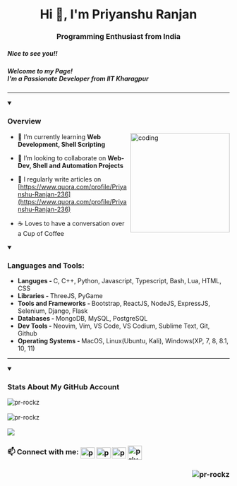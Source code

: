 <h1 align="Center">Hi 👋, I'm Priyanshu Ranjan</h1>
<h3 align="center">Programming Enthusiast from India</h3>
<h5 align="left">Nice to see you!!</h5>
<h5 align="left">Welcome to my Page!<br>I'm a Passionate Developer from IIT Kharagpur</h5>
<!--  <img alt="coding" width="20" src="https://upload.wikimedia.org/wikipedia/en/thumb/1/1c/IIT_Kharagpur_Logo.svg/1200px-IIT_Kharagpur_Logo.svg.png">  -->

<hr>

<details id=1 open>
<summary><h3>Overview</h3></summary>

<img align="right" alt="coding" width="225" src="https://media.tenor.com/_DOBjnGspYAAAAAM/code-coding.gif">

- 🌱 I’m currently learning **Web Development, Shell Scripting**

- 👯 I’m looking to collaborate on **Web-Dev, Shell and Automation Projects**

- 📝 I regularly write articles on [https://www.quora.com/profile/Priyanshu-Ranjan-236](https://www.quora.com/profile/Priyanshu-Ranjan-236)

- ☕️ Loves to have a conversation over a Cup of Coffee
</details>

<details id=2 open>
<summary><h3 align="left">Languages and Tools:</h3></summary>
<ul>
  <li><b>Languges - </b>C, C++, Python, Javascript, Typescript, Bash, Lua, HTML, CSS</li>
  <li><b>Libraries - </b>ThreeJS, PyGame</li>
  <li><b>Tools and Frameworks - </b>Bootstrap, ReactJS, NodeJS, ExpressJS, Selenium, Django, Flask</li>
  <li><b>Databases - </b>MongoDB, MySQL, PostgreSQL</li>
  <li><b>Dev Tools - </b>Neovim, Vim, VS Code, VS Codium, Sublime Text, Git, Github</li>
  <li><b>Operating Systems - </b>MacOS, Linux(Ubuntu, Kali), Windows(XP, 7, 8, 8.1, 10, 11)</li>
</ul>
</details>

<hr>

<details id=3 open>
<summary><h3>Stats About My GitHub Account</h3></summary>
<img align="left" src="https://github-readme-stats.vercel.app/api/top-langs?username=prrockzed&show_icons=true&locale=en&layout=compact&theme=aura" alt="pr-rockz" />
<br clear="all" /><br>
<img align="left" src="https://github-readme-stats.vercel.app/api?username=prrockzed&show_icons=true&locale=en&theme=radical" alt="pr-rockz" />
<br clear="all" /><br>
<img src="https://github-readme-streak-stats.herokuapp.com/?user=prrockzed&theme=dracula"/>
</details>

<!-- <details id=4 open>
<summary><h3>Coding Activity Stats in the Local Machine of the Past 7 days</h3></summary>
<p><img align="left" src="https://github-readme-stats.vercel.app/api/wakatime?username=prrockzed&theme=maroongold" alt="prrockzed" /></p>
<br clear="all" />
</details>
<hr> -->

<h3 align="left"> 📫 Connect with me:  <a href="https://twitter.com/prrockzed" target="blank"><img align="center" src="https://raw.githubusercontent.com/rahuldkjain/github-profile-readme-generator/master/src/images/icons/Social/twitter.svg" alt="prrockzed" height="25" width="32" /></a>
<a href="https://linkedin.com/in/priyanshu ranjan" target="blank"><img align="center" src="https://raw.githubusercontent.com/rahuldkjain/github-profile-readme-generator/master/src/images/icons/Social/linked-in-alt.svg" alt="priyanshu ranjan" height="25" width="32" /></a>
<a href="https://fb.com/priyanshu ranjan" target="blank"><img align="center" src="https://raw.githubusercontent.com/rahuldkjain/github-profile-readme-generator/master/src/images/icons/Social/facebook.svg" alt="priyanshu ranjan" height="25" width="32" /></a> <a href="https://t.me/prrockzed" target="blank"><img align="center" src="https://icons.iconarchive.com/icons/froyoshark/enkel/128/Telegram-icon.png" alt="priyanshu ranjan" width="32" /></a> </h3>
<h3><img align="right" src="https://komarev.com/ghpvc/?username=pr-rockz&label=Profile%20views&color=0e75b6&style=flat" alt="pr-rockz" /></h3>
